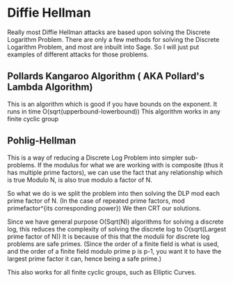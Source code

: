 # Diffie Hellman

Really most Diffie Hellman attacks are based upon solving the Discrete Logarithm Problem.
There are only a few methods for solving the Discrete Logarithm Problem, and most are inbuilt into Sage.
So I will just put examples of different attacks for those problems.

## Pollards Kangaroo Algorithm ( AKA Pollard's Lambda Algorithm)
This is an algorithm which is good if you have bounds on the exponent.
It runs in time O(sqrt(upperbound-lowerbound))
This algorithm works in any finite cyclic group

## Pohlig-Hellman
This is a way of reducing a Discrete Log Problem into simpler sub-problems. If the modulus for what we are working with is composite (thus it has multiple prime factors), we can use the fact that any relationship which is true Modulo N, is also true modulo a factor of N.

So what we do is we split the problem into then solving the DLP mod each prime factor of N. (In the case of repeated prime factors, mod primefactor^{its corresponding power})
We then CRT our solutions.

Since we have general purpose O(Sqrt(N)) algorithms for solving a discrete log, this reduces the complexity of solving the discrete log to O(sqrt(Largest prime factor of N))
It is because of this that the modulii for discrete log problems are safe primes.
(Since the order of a finite field is what is used, and the order of a finite field modulo prime p is p-1, you want it to have the largest prime factor it can, hence being a safe prime.)

This also works for all finite cyclic groups, such as Elliptic Curves.
